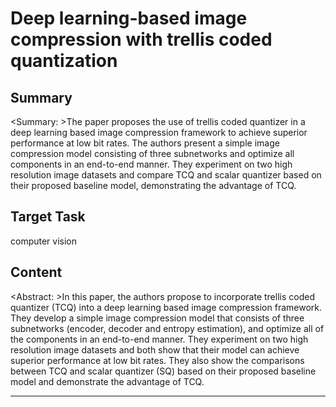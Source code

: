 # Deep learning-based image compression with trellis coded quantization

## Summary

<Summary: >The paper proposes the use of trellis coded quantizer in a deep learning based image compression framework to achieve superior performance at low bit rates. The authors present a simple image compression model consisting of three subnetworks and optimize all components in an end-to-end manner. They experiment on two high resolution image datasets and compare TCQ and scalar quantizer based on their proposed baseline model, demonstrating the advantage of TCQ.


## Target Task

computer vision

## Content

<Abstract: >In this paper, the authors propose to incorporate trellis coded quantizer (TCQ) into a deep learning based image compression framework. They develop a simple image compression model that consists of three subnetworks (encoder, decoder and entropy estimation), and optimize all of the components in an end-to-end manner. They experiment on two high resolution image datasets and both show that their model can achieve superior performance at low bit rates. They also show the comparisons between TCQ and scalar quantizer (SQ) based on their proposed baseline model and demonstrate the advantage of TCQ.



---

